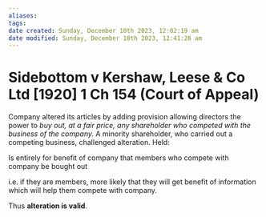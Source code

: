 ```yaml
---
aliases: 
tags: 
date created: Sunday, December 10th 2023, 12:02:19 am
date modified: Sunday, December 10th 2023, 12:41:26 am
---
```


# Sidebottom v Kershaw, Leese & Co Ltd [1920] 1 Ch 154 (Court of Appeal)

Company altered its articles by adding provision allowing directors the power to _buy out, at a fair price, any shareholder who competed with the business of the company._ A minority shareholder, who carried out a competing business, challenged alteration. Held:

Is entirely for benefit of company that members who compete with company be bought out

 i.e. if they are members, more likely that they will get benefit of information which will help them compete with company. 

Thus **alteration is valid**.
